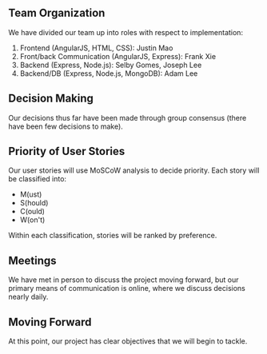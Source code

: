 ## Team Organization

We have divided our team up into roles with respect to implementation:
1. Frontend (AngularJS, HTML, CSS): Justin Mao
2. Front/back Communication (AngularJS, Express): Frank Xie
3. Backend (Express, Node.js): Selby Gomes, Joseph Lee
4. Backend/DB (Express, Node.js, MongoDB): Adam Lee

## Decision Making

Our decisions thus far have been made through group consensus (there have been few decisions to make).

## Priority of User Stories

Our user stories will use MoSCoW analysis to decide priority. Each story will be classified into:
* M(ust)
* S(hould)
* C(ould)
* W(on't)

Within each classification, stories will be ranked by preference.

## Meetings

We have met in person to discuss the project moving forward, but our primary means of communication is online, where we discuss decisions nearly daily.

## Moving Forward

At this point, our project has clear objectives that we will begin to tackle.
